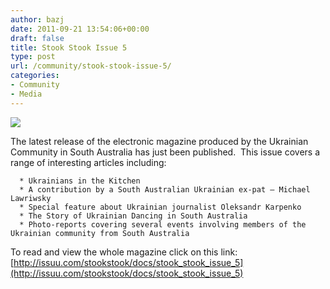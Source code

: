 ```yaml
---
author: bazj
date: 2011-09-21 13:54:06+00:00
draft: false
title: Stook Stook Issue 5
type: post
url: /community/stook-stook-issue-5/
categories:
- Community
- Media
---
```


[![](http://www.ozeukes.com/wp-content/uploads/2011/09/stook-stook-thumbnail.jpg)
](http://www.ozeukes.com/wp-content/uploads/2011/09/stook-stook-thumbnail.jpg)

The latest release of the electronic magazine produced by the Ukrainian Community in South Australia has just been published.  This issue covers a range of interesting articles including:



	  * Ukrainians in the Kitchen
	  * A contribution by a South Australian Ukrainian ex-pat – Michael Lawriwsky
	  * Special feature about Ukrainian journalist Oleksandr Karpenko
	  * The Story of Ukrainian Dancing in South Australia
	  * Photo-reports covering several events involving members of the Ukrainian community from South Australia

To read and view the whole magazine click on this link: [http://issuu.com/stookstook/docs/stook_stook_issue_5](http://issuu.com/stookstook/docs/stook_stook_issue_5)

